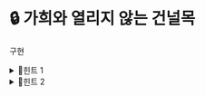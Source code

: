 # 🔒 가희와 열리지 않는 건널목
구현
<details>
<summary>🔑힌트 1</summary>
하루는 86400초입니다. 열차의 수도 많지 않네요.
</details>
<details>
<summary>🔑힌트 2</summary>
열차가 지나갔는지 체크만 해 둬도 되겠지요?
</details>